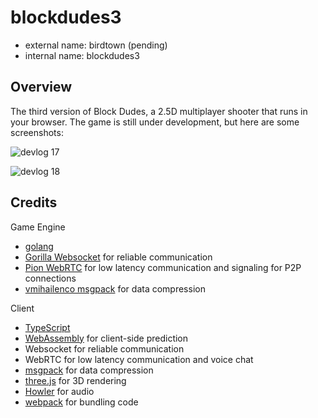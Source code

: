 # blockdudes3

 * external name: birdtown (pending)
 * internal name: blockdudes3

## Overview

The third version of Block Dudes, a 2.5D multiplayer shooter that runs in your browser. The game is still under development, but here are some screenshots:

![devlog 17](https://raw.githubusercontent.com/bchoi12/blockdudes3/master/screenshots/devlog17.png)

![devlog 18](https://raw.githubusercontent.com/bchoi12/blockdudes3/master/screenshots/devlog18.png)

## Credits

Game Engine
 * [golang](https://go.dev/)
 * [Gorilla Websocket](https://github.com/gorilla/websocket) for reliable communication
 * [Pion WebRTC](https://github.com/pion/webrtc) for low latency communication and signaling for P2P connections
 * [vmihailenco msgpack](github.com/vmihailenco/msgpack/v5) for data compression

Client
 * [TypeScript](https://www.typescriptlang.org/)
 * [WebAssembly](https://webassembly.org/) for client-side prediction
 * Websocket for reliable communication
 * WebRTC for low latency communication and voice chat
 * [msgpack](https://msgpack.org/) for data compression
 * [three.js](https://threejs.org/) for 3D rendering
 * [Howler](https://howlerjs.com/) for audio
 * [webpack](https://webpack.js.org/) for bundling code